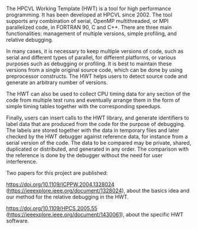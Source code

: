 The HPCVL Working Template (HWT) is a tool for high performance programming. It has been developed at HPCVL since 2002. The tool supports any combination of serial, OpenMP multithreaded, or MPI parallelized code, in FORTRAN 90, C and C++. There are three main functionalities: management of multiple versions, simple profiling, and relative debugging.

In many cases, it is necessary to keep multiple versions of code, such as serial and different types of parallel, for different platforms, or various purposes such as debugging or profiling. It is best to maintain these versions from a single original source code, which can be done by using preprocessor constructs. The HWT helps users to detect source code and generate an arbitrary number of versions.

The HWT can also be used to collect CPU timing data for any section of the code from multiple test runs and eventually arrange them in the form of simple timing tables together with the corresponding speedups.

Finally, users can insert calls to the HWT library, and generate identifiers to label data that are produced from the code for the purpose of debugging. The labels are stored together with the data in temporary files and later checked by the HWT debugger against reference data, for instance from a serial version of the code. The data to be compared may be private, shared, duplicated or distributed, and generated in any order. The comparison with the reference is done by the debugger without the need for user interference.


Two papers for this project are published: 

https://doi.org/10.1109/ICPPW.2004.1328024 (https://ieeexplore.ieee.org/document/1328024), 
about the basics idea and our method for the relative debugging in the HWT. 

https://doi.org/10.1109/HPCS.2005.55 (https://ieeexplore.ieee.org/document/1430061), 
about the specific HWT software. 



